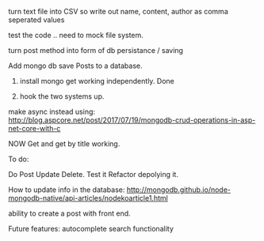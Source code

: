 ﻿
turn text file into CSV so write out name, content, author as comma seperated values 

test the code .. need to mock file system.


turn post method into form of db persistance / saving 

Add mongo db 
save Posts to a database.
1. install mongo get working independently. Done 
 
2. hook the two systems up.

make async instead 
using: http://blog.aspcore.net/post/2017/07/19/mongodb-crud-operations-in-asp-net-core-with-c

NOW
Get and get by title working. 


To do: 

Do Post 
Update
Delete.
Test it 
Refactor
depolying it.














How to update info in the database: http://mongodb.github.io/node-mongodb-native/api-articles/nodekoarticle1.html





ability to create a post with front end.



Future features: 
autocomplete search functionality 